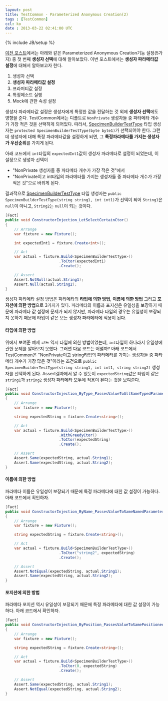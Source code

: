 ```yaml
---
layout: post
title: TestCommon - Parameterized Anonymous Creation(2)
tags : [TestCommon]
ccl: ko
date : 2013-03-22 02:41:00 UTC
---
```

{% include JB/setup %}

[이전 포스트]에서는 아래와 같은 Parameterized Anonymous Creation기능 설정(5가지) 중
첫 번째 **생성자 선택**에 대해 알아보았다. 이번 포스트에서는 **생성자 파라메타값 설정**에 대해서 알아보고자 한다.

1. 생성자 선택
2. **생성자 파라메타값 설정**
2. 프라퍼티값 설정
3. 특정메소드 실행
4. Mock에 관한 속성 설정

생성자 파라메타값 설정은 생성자에게 특정한 값을 전달하는 것 외에
**생성자 선택**에도 영향을 준다.
TestCommon에서는 디폴트로 `NonPrivate` 생성자들 중 파타메타 개수가 가장 적은 것을 선택하게 되어있다.
따라서, [SpecimenBuilderTestType] 타입 생성자는 `protected SpecimenBuilderTestType(byte byte1)`가 선택되어야 한다.
그런데 생성자에 대해 특정 파라메타값을 설정하게 되면, 그 **특정파라메타를 가지는
생성자가 우선순위**를 가지게 된다.

아래 코드에서 `int`타입의 `expectedInt1`값이 생성자 파라메타로 설정이 되었는데, 이 설정으로
생성자 선택이

*   "NonPrivate 생성자들 중 파타메타 개수가 가장 적은 것"에서 
*   "NonPrivate이고 int타입의 파라메타를 가지는 생성자들 중 파타메타 개수가 가장 적은 것"으로 바뀌게 된다.

결과적으로 [SpecimenBuilderTestType] 타입 생성자는
`public SpecimenBuilderTestType(string string1, int int1)`가 선택이 되어
`String1`은 `null`이 아니고, `String2`는 `null`이 되는 것이다.

```c#
[Fact]
public void ConstructorInjection_LetSelectCertainCtor()
{
    // Arrange
    var fixture = new Fixture();

    int expectedInt1 = fixture.Create<int>();

    // Act
    var actual = fixture.Build<SpecimenBuilderTestType>()
                        .ToCtor(expectedInt1)
                        .Create();

    // Assert
    Assert.NotNull(actual.String1);
    Assert.Null(actual.String2);
}
```

생성자 파라메타 설정 방법은 파라메타의 **타입에 의한 방법**, **이름에 의한 방법** 그리고 **포지션에 의한 방법**으로 3가지가 있다.
파라메타의 이름과 포지션은 유일성을 보장하기 때문에 파라메타 값 설정에 문제가 되지 않지만,
파라메타 타입의 경우는 유일성이 보장되지 못하기 때문에 타입이 같은 모든 생성자 파라메타에 적용이 된다.

<!-- break -->

#### 타입에 의한 방법
위에서 보여준 예제 코드 역시 타입에 의한 방법이었는데, `int`타입이 하나라서 유일성에 관한 문제를
알아보지 못했다. 그러면 다음 코드는 어떨까? 아래 코드에서 TestCommon은
"NonPrivate이고 string타입의 파라메타를 가지는 생성자들 중 파타메타 개수가 가장 많은 것"이라는 조건으로
`public SpecimenBuilderTestType(string string1, int int1, string string2)` 생성자를 선택하게 된다.
Assert결과에서 알 수 있듯이
`expectedString`값은 타입이 같은 `string1`과 `string2` 생성자 파라메타 모두에 적용이 된다는 것을 보여준다.

```c#
[Fact]
public void ConstructorInjection_ByType_PassesValueToAllSameTypedParameters()
{
    // Arrange
    var fixture = new Fixture();

    string expectedString = fixture.Create<string>();

    // Act
    var actual = fixture.Build<SpecimenBuilderTestType>()
                        .WithGreedyCtor()
                        .ToCtor(expectedString)
                        .Create();

    // Assert
    Assert.Same(expectedString, actual.String1);
    Assert.Same(expectedString, actual.String2);
}
```

#### 이름에 의한 방법
파라메타 이름은 유일성이 보장되기 때문에 특정 파라메타에 대한 값 설정이 가능하다.
아래 코드에서 확인하자.

```c#
[Fact]
public void ConstructorInjection_ByName_PassesValueToSameNamedParameter()
{
    // Arrange
    var fixture = new Fixture();

    string expectedString = fixture.Create<string>();

    // Act
    var actual = fixture.Build<SpecimenBuilderTestType>()
                        .ToCtor("string2", expectedString)
                        .Create();

    // Assert
    Assert.NotEqual(expectedString, actual.String1);
    Assert.Same(expectedString, actual.String2);
}
```

#### 포지션에 의한 방법
파라메타 포지션 역시 유일성이 보장되기 때문에 특정 파라메타에 대한 값 설정이 가능하다.
아래 코드에서 확인하자.

```c#
[Fact]
public void ConstructorInjection_ByPosition_PassesValueToSamePositionedParameter()
{
    // Arrange
    var fixture = new Fixture();

    string expectedString = fixture.Create<string>();

    // Act
    var actual = fixture.Build<SpecimenBuilderTestType>()
                        .ToCtor(0, expectedString)
                        .Create();

    // Assert
    Assert.Same(expectedString, actual.String1);
    Assert.NotEqual(expectedString, actual.String2);
}
```

[이전 포스트]: /TestCommon-Parameterized-Anonymous-Creation-1/
[SpecimenBuilderTestType]: /TestCommon-Parameterized-Anonymous-Creation-1#SpecimenBuilderTestType
